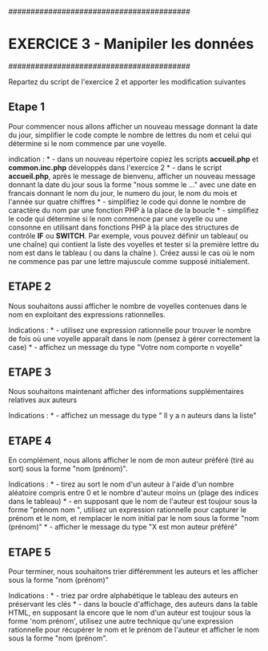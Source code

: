 #########################################
#   EXERCICE 3 - Manipiler les données  #
#########################################

Repartez du  script de l'exercice 2 et apporter les modification suivantes
 
## Etape 1
 
Pour commencer nous allons afficher un nouveau message donnant la date du jour, simplifier le code compte le nombre de lettres du nom et celui qui détermine si le nom commence par une voyelle.
 
indication :
    * - dans un nouveau répertoire copiez les scripts **accueil.php** et **common.inc.php** développés dans l'exercice 2
    * - dans le script **accueil.php**, après le message de bienvenu, afficher un nouveau message donnant la date du jour sous la forme "nous somme le ..." avec une date en francais donnant le nom du jour, le numero du jour, le nom du mois et l'année sur quatre chiffres
    * - simplifiez le code qui donne le nombre de caractère du nom par une fonction PHP à la place de la boucle
    * - simplifiez le code qui détermine si le nom commence par une voyelle ou une consonne en utilisant dans fonctions PHP à la place des structures de contrôle **IF** ou **SWITCH**. Par exemple, vous pouvez définir un tableau( ou une chaîne) qui contient la liste des voyelles et tester si la première lettre du nom est dans le tableau ( ou dans la chaîne ). Créez aussi le cas où le nom ne commence pas par une lettre majuscule comme supposé initialement.
 
## ETAPE 2
 
Nous souhaitons aussi afficher le nombre de voyelles contenues dans le nom en exploitant des expressions rationnelles.
 
Indications :
    * - utilisez une expression rationnelle pour trouver le nombre de fois où une voyelle apparaît dans le nom (pensez à gérer correctement la case)
    * - affichez un message du type "Votre nom comporte n voyelle"
 
## ETAPE 3
 
Nous souhaitons maintenant afficher des informations supplémentaires relatives aux auteurs
 
Indications :
    * - affichez un message du type " Il y a n auteurs dans la liste"
 
## ETAPE 4
 
En complément, nous allons afficher le nom de mon auteur préféré (tiré au sort) sous la forme "nom (prénom)".
 
Indications :
    * - tirez au sort le nom d'un auteur à l'aide d'un nombre aléatoire compris entre 0 et le nombre d'auteur moins un (plage des indices dans le tableau)
    * - en supposant que le nom de l'auteur est toujour sous la forme "prénom nom ", utilisez un expression rationnelle pour capturer le prénom et le nom, et remplacer le nom initial par le nom sous la forme "nom (prénom)"
    * - afficher le message du type "X est mon auteur préféré"
 
## ETAPE 5
 
Pour terminer, nous souhaitons trier différemment  les auteurs et les afficher sous la forme "nom (prénom)"
 
Indications :
    * - triez par ordre alphabétique le tableau des auteurs en préservant les clés
    * - dans la boucle d'affichage, des auteurs dans la table HTML, en supposant la encore que le nom d'un auteur est toujour sous la forme 'nom prénom', utilisez une autre technique qu'une expression rationnelle pour récupérer le nom et le prénom de l'auteur et afficher le nom sous la forme "nom (prénom".
 
 
 

